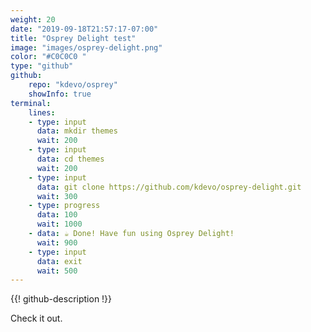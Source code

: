 ```yaml
---
weight: 20
date: "2019-09-18T21:57:17-07:00"
title: "Osprey Delight test"
image: "images/osprey-delight.png"
color: "#C0C0C0	"
type: "github"
github:
    repo: "kdevo/osprey"
    showInfo: true
terminal:
    lines:
    - type: input
      data: mkdir themes
      wait: 200
    - type: input
      data: cd themes
      wait: 200
    - type: input
      data: git clone https://github.com/kdevo/osprey-delight.git
      wait: 300
    - type: progress
      data: 100
      wait: 1000
    - data: ☕ Done! Have fun using Osprey Delight!
      wait: 900
    - type: input
      data: exit
      wait: 500
---
```


{{! github-description !}}

Check it out.